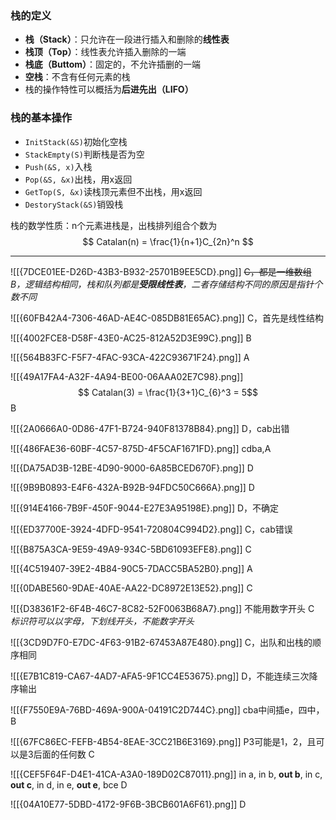 ### 栈的定义

- **栈（Stack）**：只允许在一段进行插入和删除的**线性表**
- **栈顶（Top）**：线性表允许插入删除的一端
- **栈底（Buttom）**：固定的，不允许插删的一端
- **空栈**：不含有任何元素的栈
- 栈的操作特性可以概括为**后进先出（LIFO）**

### 栈的基本操作

- `InitStack(&S)`初始化空栈
- `StackEmpty(S)`判断栈是否为空
- `Push(&S, x)`入栈
- `Pop(&S, &x)`出栈，用x返回
- `GetTop(S, &x)`读栈顶元素但不出栈，用x返回
- `DestoryStack(&S)`销毁栈

栈的数学性质：n个元素进栈是，出栈排列组合个数为
$$ Catalan(n) = \frac{1}{n+1}C_{2n}^n $$

-----
![[{7DCE01EE-D26D-43B3-B932-25701B9EE5CD}.png]]
~~C，都是一维数组~~
*B，逻辑结构相同，栈和队列都是**受限线性表**，二者存储结构不同的原因是指针个数不同*

![[{60FB42A4-7306-46AD-AE4C-085DB81E65AC}.png]]
C，首先是线性结构

![[{4002FCE8-D58F-43E0-AC25-812A52D3E99C}.png]]
B

![[{564B83FC-F5F7-4FAC-93CA-422C93671F24}.png]]
A

![[{49A17FA4-A32F-4A94-BE00-06AAA02E7C98}.png]]
$$ Catalan(3) = \frac{1}{3+1}C_{6}^3 = 5$$
B

![[{2A0666A0-0D86-47F1-B724-940F81378B84}.png]]
D，cab出错

![[{486FAE36-60BF-4C57-875D-4F5CAF1671FD}.png]]
cdba,A

![[{DA75AD3B-12BE-4D90-9000-6A85BCED670F}.png]]
D

![[{9B9B0893-E4F6-432A-B92B-94FDC50C666A}.png]]
D

![[{914E4166-7B9F-450F-9044-E27E3A95198E}.png]]
D，不确定

![[{ED37700E-3924-4DFD-9541-720804C994D2}.png]]
C，cab错误

![[{B875A3CA-9E59-49A9-934C-5BD61093EFE8}.png]]
C

![[{4C519407-39E2-4B84-90C5-7DACC5BA52B0}.png]]
A

![[{0DABE560-9DAE-40AE-AA22-DC8972E13E52}.png]]
C

![[{D38361F2-6F4B-46C7-8C82-52F0063B68A7}.png]]
不能用数字开头
C
*标识符可以以字母，下划线开头，不能数字开头*

![[{3CD9D7F0-E7DC-4F63-91B2-67453A87E480}.png]]
C，出队和出栈的顺序相同

![[{E7B1C819-CA67-4AD7-AFA5-9F1CC4E53675}.png]]
D，不能连续三次降序输出

![[{F7550E9A-76BD-469A-900A-04191C2D744C}.png]]
cba中间插e，四中，B

![[{67FC86EC-FEFB-4B54-8EAE-3CC21B6E3169}.png]]
P3可能是1，2，且可以是3后面的任何数
C

![[{CEF5F64F-D4E1-41CA-A3A0-189D02C87011}.png]]
in a, in b, **out b**, in c, **out c**, in d, in e, **out e**, bce
D

![[{04A10E77-5DBD-4172-9F6B-3BCB601A6F61}.png]]
D